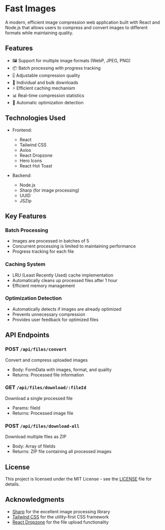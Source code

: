 # Fast Images

A modern, efficient image compression web application built with React and Node.js that allows users to compress and convert images to different formats while maintaining quality.

## Features

- 🖼️ Support for multiple image formats (WebP, JPEG, PNG)
- 📦 Batch processing with progress tracking
- 🎚️ Adjustable compression quality
- 💾 Individual and bulk downloads
- ⚡ Efficient caching mechanism
- 📊 Real-time compression statistics
- 🎯 Automatic optimization detection

## Technologies Used

- Frontend:
  - React
  - Tailwind CSS
  - Axios
  - React Dropzone
  - Hero Icons
  - React Hot Toast

- Backend:
  - Node.js
  - Sharp (for image processing)
  - UUID
  - JSZip

## Key Features

### Batch Processing
- Images are processed in batches of 5
- Concurrent processing is limited to maintaining performance
- Progress tracking for each file

### Caching System
- LRU (Least Recently Used) cache implementation
- Automatically cleans up processed files after 1 hour
- Efficient memory management

### Optimization Detection
- Automatically detects if images are already optimized
- Prevents unnecessary compression
- Provides user feedback for optimized files

## API Endpoints

### POST `/api/files/convert`
Convert and compress uploaded images
- Body: FormData with images, format, and quality
- Returns: Processed file information

### GET `/api/files/download/:fileId`
Download a single processed file
- Params: fileId
- Returns: Processed image file

### POST `/api/files/download-all`
Download multiple files as ZIP
- Body: Array of fileIds
- Returns: ZIP file containing all processed images

## License

This project is licensed under the MIT License - see the [LICENSE](LICENSE) file for details.

## Acknowledgments

- [Sharp](https://sharp.pixelplumbing.com/) for the excellent image processing library
- [Tailwind CSS](https://tailwindcss.com/) for the utility-first CSS framework
- [React Dropzone](https://react-dropzone.js.org/) for the file upload functionality
